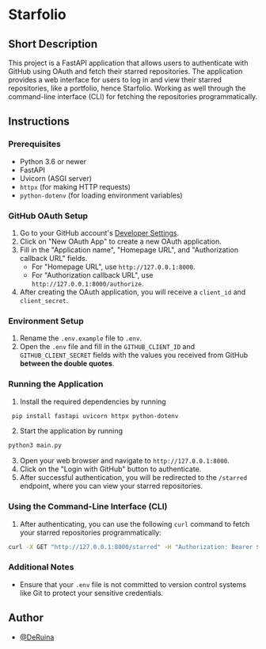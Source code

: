 # Starfolio

## Short Description

This project is a FastAPI application that allows users to authenticate with GitHub using OAuth and fetch their starred repositories. The application provides a web interface for users to log in and view their starred repositories, like a portfolio, hence Starfolio. Working as well through the command-line interface (CLI) for fetching the repositories programmatically.

## Instructions

### Prerequisites

- Python 3.6 or newer
- FastAPI
- Uvicorn (ASGI server)
- `httpx` (for making HTTP requests)
- `python-dotenv` (for loading environment variables)

### GitHub OAuth Setup

1. Go to your GitHub account's [Developer Settings](https://github.com/settings/developers).
2. Click on "New OAuth App" to create a new OAuth application.
3. Fill in the "Application name", "Homepage URL", and "Authorization callback URL" fields.
   - For "Homepage URL", use `http://127.0.0.1:8000`.
   - For "Authorization callback URL", use `http://127.0.0.1:8000/authorize`.
4. After creating the OAuth application, you will receive a `client_id` and `client_secret`.

### Environment Setup

1. Rename the `.env.example` file to `.env`.
2. Open the `.env` file and fill in the `GITHUB_CLIENT_ID` and `GITHUB_CLIENT_SECRET` fields with the values you received from GitHub **between the double quotes**.

### Running the Application

1. Install the required dependencies by running
```bash
 pip install fastapi uvicorn httpx python-dotenv
```
2. Start the application by running
```bash
python3 main.py
```
3. Open your web browser and navigate to `http://127.0.0.1:8000`.
4. Click on the "Login with GitHub" button to authenticate.
5. After successful authentication, you will be redirected to the `/starred` endpoint, where you can view your starred repositories.

### Using the Command-Line Interface (CLI)

1. After authenticating, you can use the following `curl` command to fetch your starred repositories programmatically:
```bash
curl -X GET "http://127.0.0.1:8000/starred" -H "Authorization: Bearer ${ACCESS_TOKEN}"
```

### Additional Notes

- Ensure that your `.env` file is not committed to version control systems like Git to protect your sensitive credentials.


## Author

- [@DeRuina](https://github.com/DeRuina)
